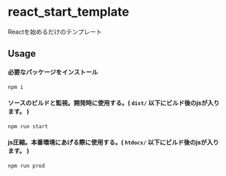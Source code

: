 # react_start_template
Reactを始めるだけのテンプレート

## Usage
#### 必要なパッケージをインストール
```
npm i
```

#### ソースのビルドと監視。開発時に使用する。( `dist/` 以下にビルド後のjsが入ります。 )
```
npm run start
```

#### js圧縮。本番環境にあげる際に使用する。( `htdocs/` 以下にビルド後のjsが入ります。 )
```
npm run prod
```
